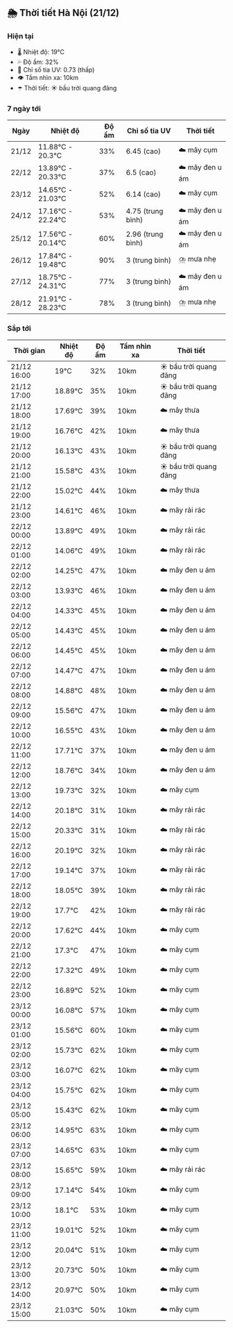 ## 🌦️ Thời tiết Hà Nội (21/12)

### Hiện tại

- 🌡️ Nhiệt độ: 19℃
- 💦 Độ ẩm: 32%
- 🌟 Chỉ số tia UV: 0.73 (thấp)
- 👁️ Tầm nhìn xa: 10km
- ☂️ Thời tiết: ☀️ bầu trời quang đãng

### 7 ngày tới

| Ngày | Nhiệt độ | Độ ẩm | Chỉ số tia UV | Thời tiết |
| --- | --- | --- | --- | --- |
| 21/12 | 11.88℃ - 20.3℃ | 33% | 6.45 (cao) | ☁️ mây cụm |
| 22/12 | 13.89℃ - 20.33℃ | 37% | 6.5 (cao) | ☁️ mây đen u ám |
| 23/12 | 14.65℃ - 21.03℃ | 52% | 6.14 (cao) | ☁️ mây cụm |
| 24/12 | 17.16℃ - 22.24℃ | 53% | 4.75 (trung bình) | ☁️ mây đen u ám |
| 25/12 | 17.56℃ - 20.14℃ | 60% | 2.96 (trung bình) | ☁️ mây đen u ám |
| 26/12 | 17.84℃ - 19.48℃ | 90% | 3 (trung bình) | ⛈️ mưa nhẹ |
| 27/12 | 18.75℃ - 24.31℃ | 77% | 3 (trung bình) | ☁️ mây đen u ám |
| 28/12 | 21.91℃ - 28.23℃ | 78% | 3 (trung bình) | ⛈️ mưa nhẹ |

### Sắp tới

| Thời gian | Nhiệt độ | Độ ẩm | Tầm nhìn xa | Thời tiết |
| --- | --- | --- | --- | --- |
| 21/12 16:00 | 19℃ | 32% | 10km | ☀️ bầu trời quang đãng |
| 21/12 17:00 | 18.89℃ | 35% | 10km | ☀️ bầu trời quang đãng |
| 21/12 18:00 | 17.69℃ | 39% | 10km | ☁️ mây thưa |
| 21/12 19:00 | 16.76℃ | 42% | 10km | ☁️ mây thưa |
| 21/12 20:00 | 16.13℃ | 43% | 10km | ☀️ bầu trời quang đãng |
| 21/12 21:00 | 15.58℃ | 43% | 10km | ☀️ bầu trời quang đãng |
| 21/12 22:00 | 15.02℃ | 44% | 10km | ☁️ mây thưa |
| 21/12 23:00 | 14.61℃ | 46% | 10km | ☁️ mây rải rác |
| 22/12 00:00 | 13.89℃ | 49% | 10km | ☁️ mây rải rác |
| 22/12 01:00 | 14.06℃ | 49% | 10km | ☁️ mây rải rác |
| 22/12 02:00 | 14.25℃ | 47% | 10km | ☁️ mây đen u ám |
| 22/12 03:00 | 13.93℃ | 46% | 10km | ☁️ mây đen u ám |
| 22/12 04:00 | 14.33℃ | 45% | 10km | ☁️ mây đen u ám |
| 22/12 05:00 | 14.43℃ | 45% | 10km | ☁️ mây đen u ám |
| 22/12 06:00 | 14.45℃ | 45% | 10km | ☁️ mây đen u ám |
| 22/12 07:00 | 14.47℃ | 47% | 10km | ☁️ mây đen u ám |
| 22/12 08:00 | 14.88℃ | 48% | 10km | ☁️ mây đen u ám |
| 22/12 09:00 | 15.56℃ | 47% | 10km | ☁️ mây đen u ám |
| 22/12 10:00 | 16.55℃ | 43% | 10km | ☁️ mây đen u ám |
| 22/12 11:00 | 17.71℃ | 37% | 10km | ☁️ mây đen u ám |
| 22/12 12:00 | 18.76℃ | 34% | 10km | ☁️ mây đen u ám |
| 22/12 13:00 | 19.73℃ | 32% | 10km | ☁️ mây cụm |
| 22/12 14:00 | 20.18℃ | 31% | 10km | ☁️ mây rải rác |
| 22/12 15:00 | 20.33℃ | 31% | 10km | ☁️ mây rải rác |
| 22/12 16:00 | 20.19℃ | 32% | 10km | ☁️ mây rải rác |
| 22/12 17:00 | 19.14℃ | 37% | 10km | ☁️ mây rải rác |
| 22/12 18:00 | 18.05℃ | 39% | 10km | ☁️ mây rải rác |
| 22/12 19:00 | 17.7℃ | 42% | 10km | ☁️ mây rải rác |
| 22/12 20:00 | 17.62℃ | 44% | 10km | ☁️ mây cụm |
| 22/12 21:00 | 17.3℃ | 47% | 10km | ☁️ mây cụm |
| 22/12 22:00 | 17.32℃ | 49% | 10km | ☁️ mây cụm |
| 22/12 23:00 | 16.89℃ | 52% | 10km | ☁️ mây cụm |
| 23/12 00:00 | 16.08℃ | 57% | 10km | ☁️ mây cụm |
| 23/12 01:00 | 15.56℃ | 60% | 10km | ☁️ mây cụm |
| 23/12 02:00 | 15.73℃ | 62% | 10km | ☁️ mây cụm |
| 23/12 03:00 | 16.07℃ | 62% | 10km | ☁️ mây cụm |
| 23/12 04:00 | 15.75℃ | 62% | 10km | ☁️ mây cụm |
| 23/12 05:00 | 15.43℃ | 62% | 10km | ☁️ mây cụm |
| 23/12 06:00 | 14.95℃ | 63% | 10km | ☁️ mây cụm |
| 23/12 07:00 | 14.65℃ | 63% | 10km | ☁️ mây cụm |
| 23/12 08:00 | 15.65℃ | 59% | 10km | ☁️ mây rải rác |
| 23/12 09:00 | 17.14℃ | 54% | 10km | ☁️ mây cụm |
| 23/12 10:00 | 18.1℃ | 53% | 10km | ☁️ mây cụm |
| 23/12 11:00 | 19.01℃ | 52% | 10km | ☁️ mây cụm |
| 23/12 12:00 | 20.04℃ | 51% | 10km | ☁️ mây cụm |
| 23/12 13:00 | 20.73℃ | 50% | 10km | ☁️ mây cụm |
| 23/12 14:00 | 20.97℃ | 50% | 10km | ☁️ mây cụm |
| 23/12 15:00 | 21.03℃ | 50% | 10km | ☁️ mây cụm |
